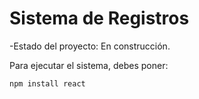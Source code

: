 <h1> Sistema de Registros </h1>

-Estado del proyecto: En construcción.

Para ejecutar el sistema, debes poner:

```npm install react```
